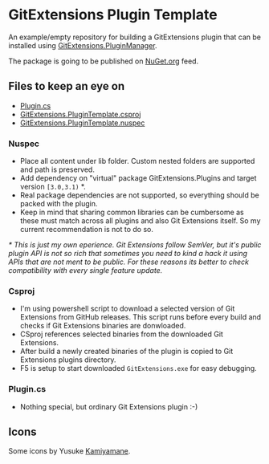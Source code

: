 # GitExtensions Plugin Template
An example/empty repository for building a GitExtensions plugin that can be installed using [GitExtensions.PluginManager](https://github.com/gitextensions/gitextensions.pluginmanager).

The package is going to be published on [NuGet.org](https://www.nuget.org/packages/GitExtensions.PluginTemplate) feed.

## Files to keep an eye on
 - [Plugin.cs](src/GitExtensions.PluginTemplate/Plugin.cs)
 - [GitExtensions.PluginTemplate.csproj](src/GitExtensions.PluginTemplate/GitExtensions.PluginTemplate.csproj)
 - [GitExtensions.PluginTemplate.nuspec](src/GitExtensions.PluginTemplate/GitExtensions.PluginTemplate.nuspec)
 
### Nuspec
 - Place all content under lib folder. Custom nested folders are supported and path is preserved.
 - Add dependency on "virtual" package GitExtensions.Plugins and target version `[3.0,3.1)` *.
 - Real package dependencies are not supported, so everything should be packed with the plugin.
 - Keep in mind that sharing common libraries can be cumbersome as these must match across all plugins and also Git Extensions itself. So my current recommendation is not to do so.
 
_* This is just my own eperience. Git Extensions follow SemVer, but it's public plugin API is not so rich that sometimes you need to kind a hack it using APIs that are not ment to be public. For these reasons its better to check compatibility with every single feature update._

### Csproj

 - I'm using powershell script to download a selected version of Git Extensions from GitHub releases. This script runs before every build and checks if Git Extensions binaries are donwloaded.
 - CSproj references selected binaries from the downloaded Git Extensions.
 - After build a newly created binaries of the plugin is copied to Git Extensions plugins directory.
 - F5 is setup to start downloaded `GitExtensions.exe` for easy debugging.
 
 ### Plugin.cs
  - Nothing special, but ordinary Git Extensions plugin :-)

## Icons

Some icons by Yusuke [Kamiyamane](http://p.yusukekamiyamane.com).
